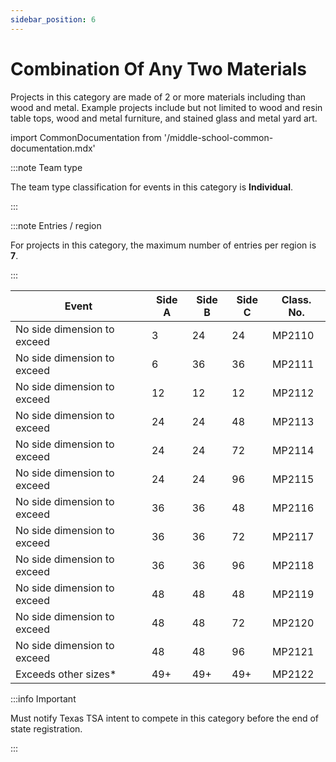 ```yaml
---
sidebar_position: 6
---
```


# Combination Of Any Two Materials

Projects in this category are made of 2 or more materials including than wood and metal. Example projects include but not limited to wood and resin table tops, wood and metal furniture, and stained glass and metal yard art.

import CommonDocumentation from '/middle-school-common-documentation.mdx'

<CommonDocumentation />

:::note Team type

The team type classification for events in this category is **Individual**.

:::

:::note Entries / region

For projects in this category, the maximum number of entries per region is **7**.

:::

| Event                       | Side A | Side B | Side C | Class. No. |
| --------------------------- | ------ | ------ | ------ | ---------- |
| No side dimension to exceed | 3      | 24     | 24     | MP2110     |
| No side dimension to exceed | 6      | 36     | 36     | MP2111     |
| No side dimension to exceed | 12     | 12     | 12     | MP2112     |
| No side dimension to exceed | 24     | 24     | 48     | MP2113     |
| No side dimension to exceed | 24     | 24     | 72     | MP2114     |
| No side dimension to exceed | 24     | 24     | 96     | MP2115     |
| No side dimension to exceed | 36     | 36     | 48     | MP2116     |
| No side dimension to exceed | 36     | 36     | 72     | MP2117     |
| No side dimension to exceed | 36     | 36     | 96     | MP2118     |
| No side dimension to exceed | 48     | 48     | 48     | MP2119     |
| No side dimension to exceed | 48     | 48     | 72     | MP2120     |
| No side dimension to exceed | 48     | 48     | 96     | MP2121     |
| Exceeds other sizes\*       | 49+    | 49+    | 49+    | MP2122     |

:::info Important

Must notify Texas TSA intent to compete in this category before the end of state registration.

:::